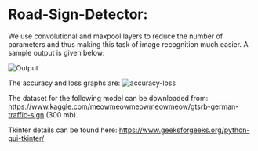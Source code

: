# Road-Sign-Detector:

We use convolutional and maxpool layers to reduce the number of parameters and thus making this task of image recognition much easier.
A sample output is given below:

![Output](https://user-images.githubusercontent.com/60837429/85126067-5a44be00-b24a-11ea-809c-695f5654e389.png)

The accuracy and loss graphs are:
![accuracy-loss](https://user-images.githubusercontent.com/60837429/85126909-0c30ba00-b24c-11ea-9672-87f948390dba.png)

The dataset for the following model can be downloaded from: https://www.kaggle.com/meowmeowmeowmeowmeow/gtsrb-german-traffic-sign (300 mb).

Tkinter details can be found here: https://www.geeksforgeeks.org/python-gui-tkinter/
